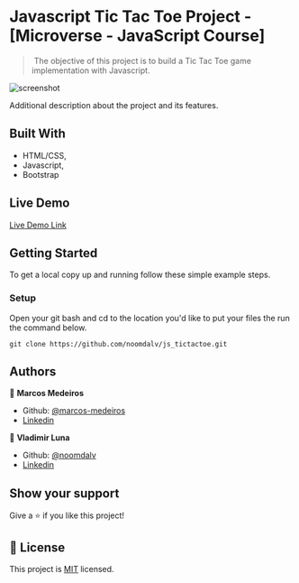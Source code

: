 # Javascript Tic Tac Toe Project - [Microverse - JavaScript Course]

> ​ The objective of this project is to build a Tic Tac Toe game implementation with Javascript.

![screenshot]()

Additional description about the project and its features.

## Built With

- HTML/CSS,
- Javascript,
- Bootstrap

## Live Demo

[Live Demo Link](https://raw.githack.com/noomdalv/js_tictactoe/index.html )


## Getting Started

To get a local copy up and running follow these simple example steps.

### Setup

Open your git bash and cd to the location you'd like to put your files the run the command below.

```console
git clone https://github.com/noomdalv/js_tictactoe.git
```

## Authors

👤 **Marcos Medeiros**

- Github: [@marcos-medeiros](https://github.com/marcos-medeiros)
- [Linkedin](https://www.linkedin.com/in/marcos-medeiros-6a079a18a/)

👤 **Vladimir Luna**

- Github: [@noomdalv](https://github.com/noomdalv)
- [Linkedin](https://www.linkedin.com/in/vladimir-luna-santos-14673614b/)


## Show your support

Give a ⭐️ if you like this project!


## 📝 License

This project is [MIT](lic.url) licensed.
​
